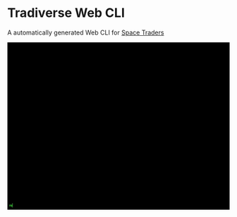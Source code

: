 # Tradiverse Web CLI

A automatically generated Web CLI for [Space Traders](https://spacetraders.io/)

<img src="web-cli-demo.gif">
